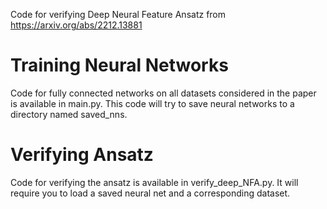 Code for verifying Deep Neural Feature Ansatz from https://arxiv.org/abs/2212.13881

# Training Neural Networks
Code for fully connected networks on all datasets considered in the paper is available in main.py.  This code will try to save neural networks to a directory named saved_nns.  

# Verifying Ansatz
Code for verifying the ansatz is available in verify_deep_NFA.py.  It will require you to load a saved neural net and a corresponding dataset.  
